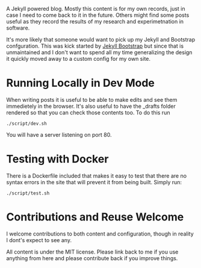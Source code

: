 A Jekyll powered blog. Mostly this content is for my own records, just
in case I need to come back to it in the future. Others might find
some posts useful as they record the results of my research and
experimetnation in software.

It's more likely that someone would want to pick up my Jekyll and
Bootstrap confguration. This was kick started by [Jekyll
Bootstrap](http://jekyllbootstrap.com/) but since that is unmaintained
and I don't want to spend all my time generalizing the design it
quickly moved away to a custom config for my own site.

# Running Locally in Dev Mode

When writing posts it is useful to be able to make edits and see them immedietely in the browser. It's also useful to have the _drafts folder rendered so that you can check those contents too. To do this run

    ./script/dev.sh

You will have a server listening on port 80.

# Testing with Docker

There is a Dockerfile included that makes it easy to test that there
are no syntax errors in the site that will prevent it from being
built. Simply run:

    ./script/test.sh

# Contributions and Reuse Welcome

I welcome contributions to both content and configuration, though in
reality I dont's expect to see any.

All content is under the MIT license. Please link back to me if you
use anything from here and please contribute back if you improve
things.
